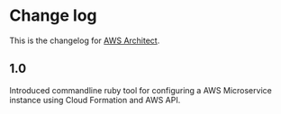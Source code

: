 # Change log
This is the changelog for [AWS Architect](readme.md).

## 1.0 ##
Introduced commandline ruby tool for configuring a AWS Microservice instance using Cloud Formation and AWS API.
